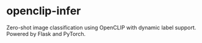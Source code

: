 # openclip-infer
Zero-shot image classification using OpenCLIP with dynamic label support. Powered by Flask and PyTorch.
